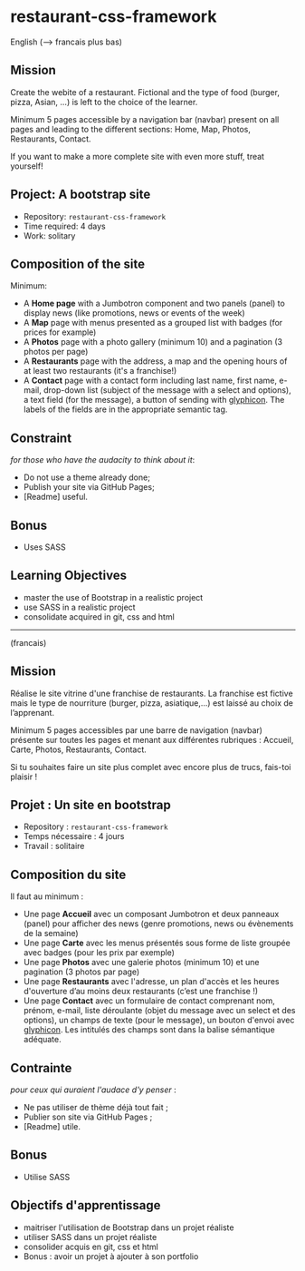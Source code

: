 # restaurant-css-framework

English (--> francais plus bas)

## Mission

Create the webite of a restaurant. Fictional and the type of food (burger, pizza, Asian, ...) is left to the choice of the learner.

Minimum 5 pages accessible by a navigation bar (navbar) present on all pages and leading to the different sections: Home, Map, Photos, Restaurants, Contact.

If you want to make a more complete site with even more stuff, treat yourself!

## Project: A bootstrap site

- Repository: `restaurant-css-framework`
- Time required: 4 days
- Work: solitary

## Composition of the site
Minimum:

- A **Home page** with a Jumbotron component and two panels (panel) to display news (like promotions, news or events of the week)
- A **Map** page with menus presented as a grouped list with badges (for prices for example)
- A **Photos** page with a photo gallery (minimum 10) and a pagination (3 photos per page)
- A **Restaurants** page with the address, a map and the opening hours of at least two restaurants (it's a franchise!)
- A **Contact** page with a contact form including last name, first name, e-mail, drop-down list (subject of the message with a select and options), a text field (for the message), a button of sending with [glyphicon](http://glyphicons.com/). The labels of the fields are in the appropriate semantic tag.

## Constraint
*for those who have the audacity to think about it*:
- Do not use a theme already done;
- Publish your site via GitHub Pages;
- [Readme] useful.

## Bonus
- Uses SASS

## Learning Objectives
- master the use of Bootstrap in a realistic project
- use SASS in a realistic project
- consolidate acquired in git, css and html

------------------------------------------------------------------

(francais)

## Mission

Réalise le site vitrine d'une franchise de restaurants. La franchise est fictive mais le type de nourriture (burger, pizza, asiatique,...) est laissé au choix de l’apprenant.

Minimum 5 pages accessibles par une barre de navigation (navbar) présente sur toutes les pages et menant aux différentes rubriques : Accueil, Carte, Photos, Restaurants, Contact.

Si tu souhaites faire un site plus complet avec encore plus de trucs, fais-toi plaisir !

## Projet : Un site en bootstrap

- Repository : `restaurant-css-framework`  
- Temps nécessaire :  4 jours
- Travail : solitaire   

## Composition du site
Il faut au minimum :  

- Une page **Accueil** avec un composant Jumbotron et deux panneaux (panel) pour afficher des news (genre promotions, news ou évènements de la semaine)
- Une page **Carte** avec les menus présentés sous forme de liste groupée avec badges (pour les prix par exemple)
- Une page **Photos** avec une galerie photos (minimum 10) et une pagination (3 photos par page)
- Une page **Restaurants** avec l'adresse, un plan d'accès et les heures d'ouverture d’au moins deux restaurants (c’est une franchise !)
- Une page **Contact** avec un formulaire de contact comprenant nom, prénom, e-mail, liste déroulante (objet du message avec un select et des options), un champs de texte (pour le message), un bouton d'envoi avec [glyphicon](http://glyphicons.com/). Les intitulés des champs sont dans la balise sémantique adéquate. 

## Contrainte
*pour ceux qui auraient l'audace d'y penser* :
- Ne pas utiliser de thème déjà tout fait ;
- Publier son site via GitHub Pages ;
- [Readme] utile.

## Bonus
- Utilise SASS

## Objectifs d'apprentissage
- maitriser l'utilisation de Bootstrap dans un projet réaliste
- utiliser SASS dans un projet réaliste
- consolider acquis en git, css et html
- Bonus : avoir un projet à ajouter à son portfolio


